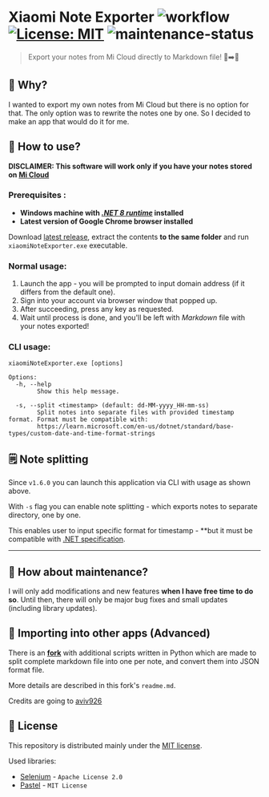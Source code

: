 Xiaomi Note Exporter
![workflow](https://github.com/nogiszd/xiaomi-note-exporter/actions/workflows/build.yml/badge.svg) [![License: MIT](https://img.shields.io/badge/License-MIT-yellow.svg)](https://opensource.org/licenses/MIT) ![maintenance-status](https://img.shields.io/badge/maintenance-active-success.svg)
=================================

> Export your notes from Mi Cloud directly to Markdown file! 📝➡️🧾

## 🤔 Why?

I wanted to export my own notes from Mi Cloud but there is no option for that. The only option was to rewrite the notes one by one. So I decided to make an app that would do it for me.

## 💁 How to use?

**DISCLAIMER: This software will work only if you have your notes stored on [Mi Cloud](https://i.mi.com/)**

### Prerequisites :

- **Windows machine with [_.NET 8 runtime_](https://dotnet.microsoft.com/en-us/download/dotnet/8.0/runtime) installed**
- **Latest version of Google Chrome browser installed**

Download [latest release](https://github.com/nogiszd/xiaomi-note-exporter/releases/latest), extract the contents **to the same folder** and run `xiaomiNoteExporter.exe` executable.

### Normal usage:

1.  Launch the app - you will be prompted to input domain address (if it differs from the default one).
2.  Sign into your account via browser window that popped up.
3.  After succeeding, press any key as requested.
4.  Wait until process is done, and you'll be left with _Markdown_ file with your notes exported!

### CLI usage:

`xiaomiNoteExporter.exe [options]`

```
Options:
  -h, --help
        Show this help message.

  -s, --split <timestamp> (default: dd-MM-yyyy_HH-mm-ss)
        Split notes into separate files with provided timestamp format. Format must be compatible with:
        https://learn.microsoft.com/en-us/dotnet/standard/base-types/custom-date-and-time-format-strings
```

## 🗒️ Note splitting

Since `v1.6.0` you can launch this application via CLI with usage as shown above.

With `-s` flag you can enable note splitting - which exports notes to separate directory, one by one.

This enables user to input specific format for timestamp - \*\*but it must be compatible with [.NET specification](https://learn.microsoft.com/en-us/dotnet/standard/base-types/custom-date-and-time-format-strings).

---

## 🔧 How about maintenance?

I will only add modifications and new features **when I have free time to do so**. Until then, there will only be major bug fixes and small updates (including library updates).

## 🔗 Importing into other apps (Advanced)

There is an **[fork](https://github.com/aviv926/xiaomi-note-exporter)** with additional scripts written in Python which are made to split complete markdown file into one per note, and convert them into JSON format file.

More details are described in this fork's `readme.md`.

Credits are going to [aviv926](https://github.com/aviv926)

## 📜 License

This repository is distributed mainly under the [MIT license](https://github.com/nogiszd/xiaomi-note-exporter/blob/master/LICENSE.txt).

Used libraries:

- [Selenium](https://www.selenium.dev/) - `Apache License 2.0`
- [Pastel](https://github.com/silkfire/Pastel) - `MIT License`
